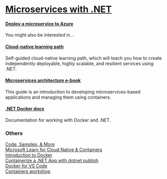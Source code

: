 # [Microservices with .NET](https://dotnet.microsoft.com/en-us/apps/aspnet/microservices)



#### [Deploy a microservice to Azure](https://dotnet.microsoft.com/en-us/learn/aspnet/deploy-microservice-tutorial/intro)



You might also be interested in...
#### [Cloud-native learning path](https://learn.microsoft.com/training/paths/create-microservices-with-dotnet/?WT.mc_id=dotnet-35129-website)
Self-guided cloud-native learning path, which will teach you how to create independently deployable, highly scalable, and resilient services using .NET.


#### [Microservices architecture e-book](https://dotnet.microsoft.com/en-us/download/e-book/microservices-architecture/pdf)
This guide is an introduction to developing microservices-based applications and managing them using containers.


#### [.NET Docker docs](https://learn.microsoft.com/dotnet/core/docker/introduction?WT.mc_id=dotnet-35129-website)
Documentation for working with Docker and .NET.





### Others


[Code, Samples, & More](https://github.com/dotnet/beginner-series)   
[Microsoft Learn for Cloud Native & Containers](https://learn.microsoft.com/en-us/training/paths/create-microservices-with-dotnet/)    
[Introduction to Docker](https://learn.microsoft.com/en-us/dotnet/core/docker/introduction)    
[Containerize a .NET App with dotnet publish](https://learn.microsoft.com/en-us/dotnet/core/docker/publish-as-container?pivots=dotnet-8-0)    
[Docker for VS Code](https://code.visualstudio.com/docs/containers/overview)    
[Containers workshop](https://github.com/richlander/container-workshop)     
